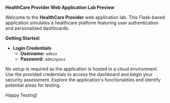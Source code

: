 **HealthCare Provider Web Application Lab Preview**

Welcome to the **HealthCare Provider** web application lab. This Flask-based application simulates a healthcare platform featuring user authentication and personalized dashboards. 

**Getting Started:**
- **Login Credentials**
  - **Username:** `admin`
  - **Password:** `adminpass`

No setup is required as the application is hosted in a cloud environment. Use the provided credentials to access the dashboard and begin your security assessment. Explore the application's functionalities and identify potential areas for testing.

Happy Testing!